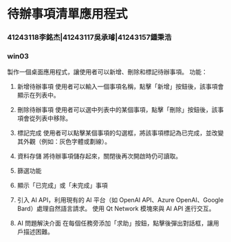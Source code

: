 # 待辦事項清單應用程式
### 41243118李銘杰|41243117吳承璿|41243157鍾秉浩
### win03
 
製作一個桌面應用程式，讓使用者可以新增、刪除和標記待辦事項。
功能：
1.	新增待辦事項
	使用者可以輸入一個事項名稱，點擊「新增」按鈕後，該事項會顯示在列表中。
2.	刪除待辦事項
	使用者可以選中列表中的某個事項，點擊「刪除」按鈕後，該事項會從列表中移除。
3.	標記完成
	使用者可以點擊某個事項的勾選框，將該事項標記為已完成，並改變其外觀（例如：灰色字體或劃線）。
4.	資料存儲
	將待辦事項儲存起來，關閉後再次開啟時仍可讀取。
5.	篩選功能
6.	顯示「已完成」或「未完成」事項
	
7.	引入 AI API，利用現有的 AI 平台（如 OpenAI API、Azure OpenAI、Google Bard）處理自然語言請求。
	使用 Qt Network 模塊來與 AI API 進行交互。
8.	AI 問題解決介面
	在每個任務旁添加「求助」按鈕，點擊後彈出對話框，讓用戶描述困難。


